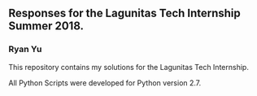 ## Responses for the Lagunitas Tech Internship Summer 2018.
### Ryan Yu

This repository contains my solutions for the Lagunitas Tech Internship.

All Python Scripts were developed for Python version 2.7.
